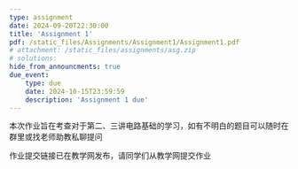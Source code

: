```yaml
---
type: assignment
date: 2024-09-20T22:30:00
title: 'Assignment 1'
pdf: /static_files/Assignments/Assignment1/Assignment1.pdf
# attachment: /static_files/assignments/asg.zip
# solutions: 
hide_from_announcments: true
due_event: 
    type: due
    date: 2024-10-15T23:59:59
    description: 'Assignment 1 due'
---
```

本次作业旨在考查对于第二、三讲电路基础的学习，如有不明白的题目可以随时在群里或找老师助教私聊提问

作业提交链接已在教学网发布，请同学们从教学网提交作业